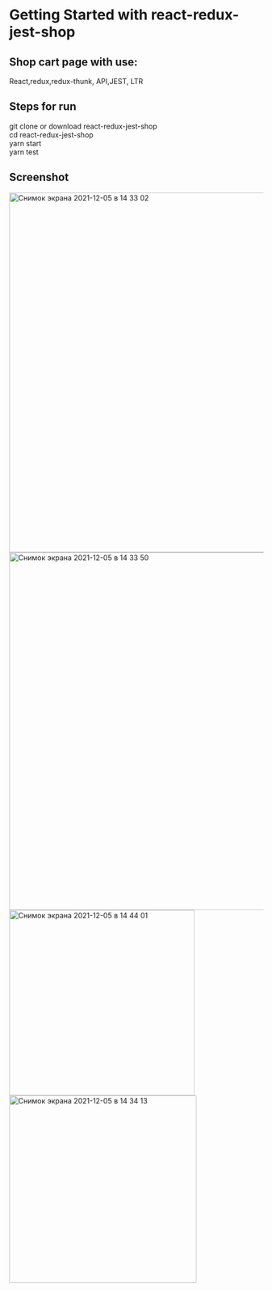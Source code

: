 # Getting Started with react-redux-jest-shop

## Shop cart page with use:
React,redux,redux-thunk, API,JEST, LTR

## Steps for run
git clone or download react-redux-jest-shop<br />
cd react-redux-jest-shop<br />
yarn start <br />
yarn test <br />

## Screenshot 

<img width="712" alt="Снимок экрана 2021-12-05 в 14 33 02" src="https://user-images.githubusercontent.com/34871899/144744978-020ee8ca-dcf0-43d4-856a-e74e96944850.png">
<img width="708" alt="Снимок экрана 2021-12-05 в 14 33 50" src="https://user-images.githubusercontent.com/34871899/144744987-bdb316d0-fa7a-472f-a6a3-24659ed92a22.png">
<img width="367" alt="Снимок экрана 2021-12-05 в 14 44 01" src="https://user-images.githubusercontent.com/34871899/144745056-5e2baebd-dcef-4211-a343-81c121fc10f7.png">
<img width="371" alt="Снимок экрана 2021-12-05 в 14 34 13" src="https://user-images.githubusercontent.com/34871899/144745059-123a9271-821c-4f62-a7f9-418fcf025924.png">
